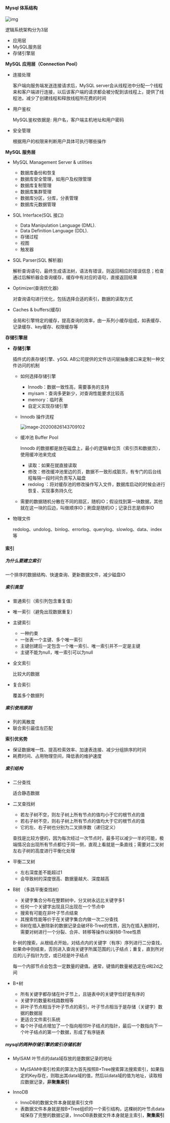 #### Mysql 体系结构

![img](https://pic2.zhimg.com/80/v2-4ce9c07e160c6c3e48387bc98d5295e1_1440w.jpg)

逻辑系统架构分为3层

- 应用层
- MySQL服务层
- 存储引擎层

**MySQL 应用层（Connection Pool）**

- 连接处理

  客户端向服务端发送连接请求后，MySQL server会从线程池中分配一个线程来和客户端进行连接，以后该客户端的请求都会被分配到该线程上，提供了线程池，减少了创建线程和释放线程所花费的时间

- 用户鉴权

  MySQL鉴权依据是: 用户名，客户端主机地址和用户密码

- 安全管理

  根据用户的权限来判断用户具体可执行哪些操作

**MySQL 服务层**

- MySQL Management Server & utilities
    - 数据库备份和恢复
    - 数据库安全管理，如用户及权限管理
    - 数据库复制管理
    - 数据库集群管理
    - 数据库分区，分库，分表管理
    - 数据库元数据管理

- SQL Interface(SQL 接口)

    - Data Manipulation Language (DML).
    - Data Definition Language (DDL).
    - 存储过程
    - 视图
    - 触发器

- SQL Parser(SQL 解析器)

  解析查询语句，最终生成语法树，语法有错误，则返回相应的错误信息；检查通过后解析器会查询缓存，缓存中有对应的语句，直接返回结果

- Optimizer(查询优化器)

  对查询语句进行优化，包括选择合适的索引，数据的读取方式

- Caches & buffers(缓存)

  全局和引擎特定的缓存，提高查询的效率，由一系列小缓存组成，如表缓存、记录缓存、key缓存、权限缓存等

**存储引擎层**

- **存储引擎**

  插件式的表存储引擎、ySQL AB公司提供的文件访问层抽象接口来定制一种文件访问的机制

    - 如何选择存储引擎

        - Innodb：数据一致性高，需要事务的支持
        - myisam：查询多更新少，对查询性能要求比较高
        - memory：临时表
        - 自定义实现存储引擎

    - Innodb 操作流程

      ![image-20200826143709102](C:\Users\Admin\AppData\Roaming\Typora\typora-user-images\image-20200826143709102.png)

    - 缓冲池 Buffer Pool

      Innodb 的数据都是放在磁盘上，最小的逻辑单位页（索引页和数据页），使用缓冲池来完成

        - 读取：如果在就直接读取
        - 修改：修改缓冲池里边的页，数据不一致形成脏页，有专门的后台线程每隔一段时间负责写入磁盘
        - redolog ：将对缓存池的修改操作写入文件，数据库启动的时候会进行恢复、实现事务持久化

    - 需要的数据随机分散在不同的扇区，随机IO；假设找到第一块数据，其他就在这一块的后边，叫做顺序IO；刷盘是随机IO；记录日志是顺序IO

- 物理文件

  redolog、undolog、binlog、errorlog、querylog、slowlog、data、index等

#### 索引

##### 为什么要建立索引

一个排序的数据结构、快速查询、更新数据文件，减少磁盘IO

##### 索引类型

- 普通索引（索引列包含重复值）

- 唯一索引（避免出现数据重复）

- 主键索引

    - 一种约束
    - 一张表一个主键、多个唯一索引
    - 主键创建后一定包含一个唯一索引、唯一索引并不一定是主键
    - 主键不能为null，唯一索引可以为null

- 全文索引

  比较大的数据

- 复合索引

  覆盖多个数据列

##### **索引使用原则**

- 列的离散度
- 联合索引最佳左匹配

**索引优劣势**

- 保证数据唯一性、提高检索效率、加速表连接、减少分组排序的时间
- 耗费时间、占用物理空间，降低表的维护速度

##### 索引结构

- 二分查找

  适合静态数据

- 二叉查找树

    - 若左子树不空，则左子树上所有节点的值均小于它的根节点的值
    - 若右子树不空，则右子树上所有节点的值均大于它的根节点的值
    - 它的左、右子树也分别为二叉排序数（递归定义）

  查找是比较方便的，因为每次经过一次节点时，最多可以减少一半的可能，极端情况会出现所有节点都位于同一侧，直观上看就是一条直线；需要对二叉树左右子树的高度进行平衡化处理

- 平衡二叉树
    - 左右深度差不能超过1
    - 会导致树的深度很高、数据量越大、深度越高

- B树 （多路平衡查找树）

    - 关键字集合分布在整颗树中，分叉树永远比关键字多1
    - 任何一个关键字出现且只出现在一个节点中
    - 搜索有可能在非叶子节点结束
    - 其搜索性能等价于在关键字集合内做一次二分查找
    - B树在插入删除新的数据记录会破坏B-Tree的性质，因为在插入删除时，需要对树进行一个分裂、合并、转移等操作以保持B-Tree性质

  B-树的搜索，从根结点开始，对结点内的关键字（有序）序列进行二分查找，如果命中则结束，否则进入查询关键字所属范围的儿子结点；重复，直到所对应的儿子指针为空，或已经是叶子结点

  每一个内部节点会包含一定数量的键值。通常，键值的数量被选定在d和2d之间

- B+树
    - 所有关键字都存储在叶子节上，且链表中的关键字恰好是有序的
    - 关键字的数量和线路数相等
    - 非叶子节点相当于叶子节点的索引，叶子节点相当于是存储（关键字）数据的数据层
    - 更适合文件索引系统
    - 每个叶子结点增加了一个指向相邻叶子结点的指针，最后一个数指向下一个叶子结点的第一个数据，形成了有序链表

##### mysql的两种存储引擎的索引存储机制

- MyISAM 叶节点的data域存放的是数据记录的地址

    - MyISAM中索引检索的算法为首先按照B+Tree搜索算法搜索索引，如果指定的Key存在，则取出其data域的值，然后以data域的值为地址，读取相应数据记录，**非聚集索引**

- InnoDB

    - InnoDB的数据文件本身就是索引文件
    - 表数据文件本身就是按B+Tree组织的一个索引结构，这棵树的叶节点data域保存了完整的数据记录，InnoDB表数据文件本身就是主索引，**聚集索引**

  

